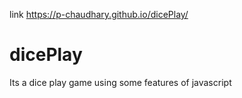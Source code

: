 link
https://p-chaudhary.github.io/dicePlay/
# dicePlay
Its a dice play game using some features of javascript
